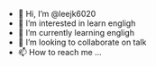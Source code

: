 - 👋 Hi, I’m @leejk6020
- 👀 I’m interested in learn engligh
- 🌱 I’m currently learning engligh
- 💞️ I’m looking to collaborate on talk
- 📫 How to reach me ...

<!---
leejk6020/leejk6020 is a ✨ special ✨ repository because its `README.md` (this file) appears on your GitHub profile.
You can click the Preview link to take a look at your changes.
--->

